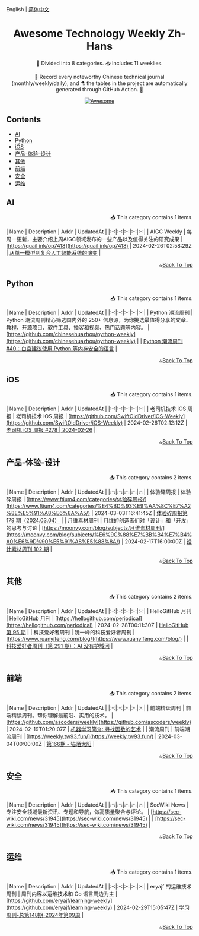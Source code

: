 English | [简体中文](../README.md)

<div align="center">
<h1>Awesome Technology Weekly Zh-Hans</h1>

<p>🧐 Divided into 8 categories. 📥 Includes 11 weeklies.</p>
<p>🧰 Record every noteworthy Chinese technical journal (monthly/weekly/daily), and ⚗️ the tables in the project are automatically generated through GitHub Action. 🧰</p>

[![Awesome](https://awesome.re/badge.svg)](https://awesome.re)

</div>

## Contents
- [AI](#AI)
- [Python](#Python)
- [iOS](#iOS)
- [产品-体验-设计](#产品-体验-设计)
- [其他](#其他)
- [前端](#前端)
- [安全](#安全)
- [运维](#运维)

## AI

<p align="right">
📥 This category contains 1 items.
</p>

| Name | Description | Addr | UpdatedAt |
|:-:|:-:|:-:|:-:|:-:|
| AIGC Weekly | 每周一更新，主要介绍上周AIGC领域发布的一些产品以及值得关注的研究成果 | [https://quail.ink/op7418](https://quail.ink/op7418) | 2024-02-26T02:58:29Z | [从单一模型到复合人工智能系统的演变](https://quail.ink/op7418/p/evolution-of-single-model-to-compound-artificial-intelligence-system) |

<div align="right">

🔝[Back To Top](#Contents)
</div>



## Python

<p align="right">
📥 This category contains 1 items.
</p>

| Name | Description | Addr | UpdatedAt |
|:-:|:-:|:-:|:-:|:-:|
| Python 潮流周刊 | Python 潮流周刊精心筛选国内外的 250&#43; 信息源，为你挑选最值得分享的文章、教程、开源项目、软件工具、播客和视频、热门话题等内容。 | [https://github.com/chinesehuazhou/python-weekly](https://github.com/chinesehuazhou/python-weekly) |  | [Python 潮流周刊#40：白宫建议使用 Python 等内存安全的语言](https://pythoncat.top/posts/2024-03-02-weekly/) |

<div align="right">

🔝[Back To Top](#Contents)
</div>



## iOS

<p align="right">
📥 This category contains 1 items.
</p>

| Name | Description | Addr | UpdatedAt |
|:-:|:-:|:-:|:-:|:-:|
| 老司机技术 iOS 周报 | 老司机技术 iOS 周报 | [https://github.com/SwiftOldDriver/iOS-Weekly](https://github.com/SwiftOldDriver/iOS-Weekly) | 2024-02-26T02:12:12Z | [老司机 iOS 周报 #278 | 2024-02-26](https://github.com/SwiftOldDriver/iOS-Weekly/releases/tag/%23278) |

<div align="right">

🔝[Back To Top](#Contents)
</div>



## 产品-体验-设计

<p align="right">
📥 This category contains 2 items.
</p>

| Name | Description | Addr | UpdatedAt |
|:-:|:-:|:-:|:-:|:-:|
| 体验碎周报 | 体验碎周报 | [https://www.ftium4.com/categories/体验碎周报/](https://www.ftium4.com/categories/%E4%BD%93%E9%AA%8C%E7%A2%8E%E5%91%A8%E6%8A%A5/) | 2024-03-03T16:41:45Z | [体验碎周报第 179 期（2024.03.04）](https://www.ftium4.com/ux-weekly-179.html) |
| 月维素材周刊 | 月维的创造者们对「设计」和「开发」的思考与讨论 | [https://moonvy.com/blog/subjects/月维素材周刊/](https://moonvy.com/blog/subjects/%E6%9C%88%E7%BB%B4%E7%B4%A0%E6%9D%90%E5%91%A8%E5%88%8A/) | 2024-02-17T16:00:00Z | [设计素材周刊 102 期](https://moonvy.com/blog/post/设计素材周刊/102/) |

<div align="right">

🔝[Back To Top](#Contents)
</div>



## 其他

<p align="right">
📥 This category contains 2 items.
</p>

| Name | Description | Addr | UpdatedAt |
|:-:|:-:|:-:|:-:|:-:|
| HelloGitHub 月刊 | HelloGitHub 月刊 | [https://hellogithub.com/periodical](https://hellogithub.com/periodical) | 2024-02-28T00:11:30Z | [HelloGitHub 第 95 期](https://hellogithub.com/periodical/volume/95) |
| 科技爱好者周刊 | 阮一峰的科技爱好者周刊 | [https://www.ruanyifeng.com/blog/](https://www.ruanyifeng.com/blog/) |  | [科技爱好者周刊（第 291 期）：AI 没有护城河](http://www.ruanyifeng.com/blog/2024/03/weekly-issue-291.html) |

<div align="right">

🔝[Back To Top](#Contents)
</div>



## 前端

<p align="right">
📥 This category contains 2 items.
</p>

| Name | Description | Addr | UpdatedAt |
|:-:|:-:|:-:|:-:|:-:|
| 前端精读周刊 | 前端精读周刊。帮你理解最前沿、实用的技术。 | [https://github.com/ascoders/weekly](https://github.com/ascoders/weekly) | 2024-02-19T01:20:07Z | [机器学习简介: 寻找函数的艺术](https://github.com/ascoders/weekly/releases/tag/291) |
| 潮流周刊 | 前端潮流周刊 | [https://weekly.tw93.fun/](https://weekly.tw93.fun/) | 2024-03-04T00:00:00Z | [第166期 - 猫晒太阳](https://weekly.tw93.fun/posts/166-%E7%8C%AB%E6%99%92%E5%A4%AA%E9%98%B3/) |

<div align="right">

🔝[Back To Top](#Contents)
</div>



## 安全

<p align="right">
📥 This category contains 1 items.
</p>

| Name | Description | Addr | UpdatedAt |
|:-:|:-:|:-:|:-:|:-:|
| SecWiki News | 专注安全领域最新资讯、专题和导航，做高质量聚合与评论。 | [https://sec-wiki.com/news/31945](https://sec-wiki.com/news/31945) |  | [https://sec-wiki.com/news/31945](https://sec-wiki.com/news/31945) |

<div align="right">

🔝[Back To Top](#Contents)
</div>



## 运维

<p align="right">
📥 This category contains 1 items.
</p>

| Name | Description | Addr | UpdatedAt |
|:-:|:-:|:-:|:-:|:-:|
| eryajf 的运维技术周刊 | 周刊内容以运维技术和 Go 语言周边为主 | [https://github.com/eryajf/learning-weekly](https://github.com/eryajf/learning-weekly) | 2024-02-29T15:05:47Z | [学习周刊-总第148期-2024年第09周](https://wiki.eryajf.net/pages/5e2bc3/) |

<div align="right">

🔝[Back To Top](#Contents)
</div>

